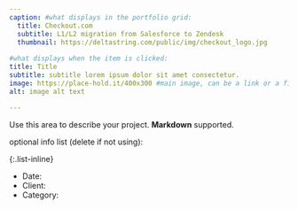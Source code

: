```yaml
---
caption: #what displays in the portfolio grid:
  title: Checkout.com
  subtitle: L1/L2 migration from Salesforce to Zendesk
  thumbnail: https://deltastring.com/public/img/checkout_logo.jpg
  
#what displays when the item is clicked:
title: Title
subtitle: subtitle lorem ipsum dolor sit amet consectetur.
image: https://place-hold.it/400x300 #main image, can be a link or a file in assets/img/portfolio
alt: image alt text

---
```

Use this area to describe your project. **Markdown** supported.

optional info list (delete if not using):

{:.list-inline} 
- Date: 
- Client: 
- Category: 

